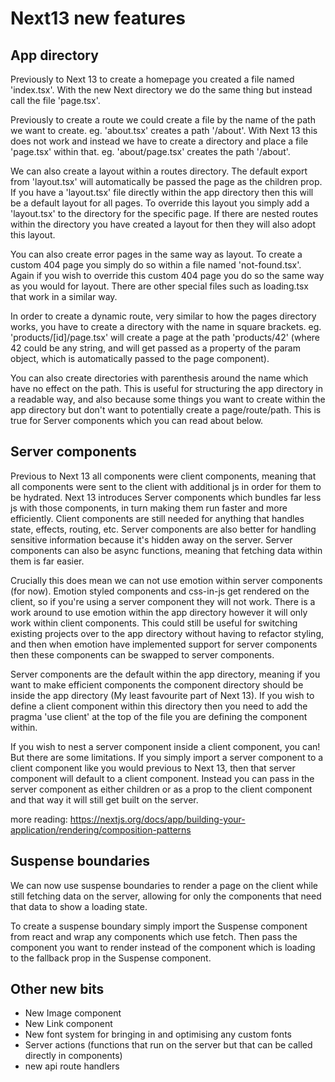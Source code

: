 # Next13 new features

## App directory

Previously to Next 13 to create a homepage you created a file named 'index.tsx'. With the new Next directory we do the same thing but instead call the file 'page.tsx'.

Previously to create a route we could create a file by the name of the path we want to create. eg. 'about.tsx' creates a path '/about'. With Next 13 this does not work and instead we have to create a directory and place a file 'page.tsx' within that. eg. 'about/page.tsx' creates the path '/about'.

We can also create a layout within a routes directory. The default export from 'layout.tsx' will automatically be passed the page as the children prop. If you have a 'layout.tsx' file directly within the app directory then this will be a default layout for all pages. To override this layout you simply add a 'layout.tsx' to the directory for the specific page. If there are nested routes within the directory you have created a layout for then they will also adopt this layout.

You can also create error pages in the same way as layout. To create a custom 404 page you simply do so within a file named 'not-found.tsx'. Again if you wish to override this custom 404 page you do so the same way as you would for layout. There are other special files such as loading.tsx that work in a similar way.

In order to create a dynamic route, very similar to how the pages directory works, you have to create a directory with the name in square brackets. eg. 'products/[id]/page.tsx' will create a page at the path 'products/42' (where 42 could be any string, and will get passed as a property of the param object, which is automatically passed to the page component).

You can also create directories with parenthesis around the name which have no effect on the path. This is useful for structuring the app directory in a readable way, and also because some things you want to create within the app directory but don't want to potentially create a page/route/path. This is true for Server components which you can read about below.

## Server components

Previous to Next 13 all components were client components, meaning that all components were sent to the client with additional js in order for them to be hydrated.
Next 13 introduces Server components which bundles far less js with those components, in turn making them run faster and more efficiently.
Client components are still needed for anything that handles state, effects, routing, etc.
Server components are also better for handling sensitive information because it's hidden away on the server.
Server components can also be async functions, meaning that fetching data within them is far easier.

Crucially this does mean we can not use emotion within server components (for now). Emotion styled components and css-in-js get rendered on the client, so if you're using a server component they will not work. There is a work around to use emotion within the app directory however it will only work within client components. This could still be useful for switching existing projects over to the app directory without having to refactor styling, and then when emotion have implemented support for server components then these components can be swapped to server components.

Server components are the default within the app directory, meaning if you want to make efficient components the component directory should be inside the app directory (My least favourite part of Next 13). If you wish to define a client component within this directory then you need to add the pragma 'use client' at the top of the file you are defining the component within.

If you wish to nest a server component inside a client component, you can! But there are some limitations. If you simply import a server component to a client component like you would previous to Next 13, then that server component will default to a client component. Instead you can pass in the server component as either children or as a prop to the client component and that way it will still get built on the server.

more reading:
<https://nextjs.org/docs/app/building-your-application/rendering/composition-patterns>

## Suspense boundaries

We can now use suspense boundaries to render a page on the client while still fetching data on the server, allowing for only the components that need that data to show a loading state.

To create a suspense boundary simply import the Suspense component from react and wrap any components which use fetch. Then pass the component you want to render instead of the component which is loading to the fallback prop in the Suspense component.

## Other new bits

- New Image component
- New Link component
- New font system for bringing in and optimising any custom fonts
- Server actions (functions that run on the server but that can be called directly in components)
- new api route handlers
